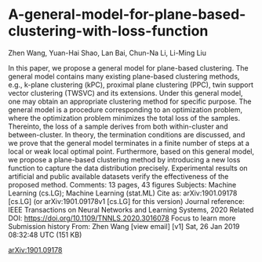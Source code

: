 # A-general-model-for-plane-based-clustering-with-loss-function
Zhen Wang, Yuan-Hai Shao, Lan Bai, Chun-Na Li, Li-Ming Liu

In this paper, we propose a general model for plane-based clustering. The general model contains many existing plane-based clustering methods, e.g., k-plane clustering (kPC), proximal plane clustering (PPC), twin support vector clustering (TWSVC) and its extensions. Under this general model, one may obtain an appropriate clustering method for specific purpose. The general model is a procedure corresponding to an optimization problem, where the optimization problem minimizes the total loss of the samples. Thereinto, the loss of a sample derives from both within-cluster and between-cluster. In theory, the termination conditions are discussed, and we prove that the general model terminates in a finite number of steps at a local or weak local optimal point. Furthermore, based on this general model, we propose a plane-based clustering method by introducing a new loss function to capture the data distribution precisely. Experimental results on artificial and public available datasets verify the effectiveness of the proposed method.
Comments:	13 pages, 43 figures
Subjects:	Machine Learning (cs.LG); Machine Learning (stat.ML)
Cite as:	arXiv:1901.09178 [cs.LG]
 	(or arXiv:1901.09178v1 [cs.LG] for this version)
Journal reference:	IEEE Transactions on Neural Networks and Learning Systems, 2020
Related DOI:
https://doi.org/10.1109/TNNLS.2020.3016078
Focus to learn more
Submission history
From: Zhen Wang [view email]
[v1] Sat, 26 Jan 2019 08:32:48 UTC (151 KB)


[arXiv:1901.09178](https://github.com/wangzhenbl/A-general-model-for-plane-based-clustering-with-loss-function/edit/main/README.md)
